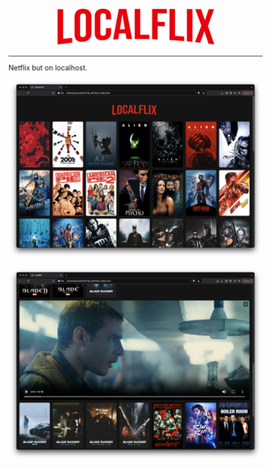 
<p align="center"><img src="localflix.png"></p>

---

Netflix but on localhost.

![print_1.png](print_1.png)

![print_2.png](print_2.png)
